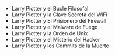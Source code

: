 * Larry Plotter y el Bucle Filosofal
* Larry Plotter y la Clave Secreta del WiFi
* Larry Plotter y El Prisionero del Firewall
* Larry Plotter y el Malware de Fuego
* Larry Plotter y la Orden de Unix
* Larry Plotter y el Misterio del Hacker
* Larry Plotter y los Commits de la Muerte
